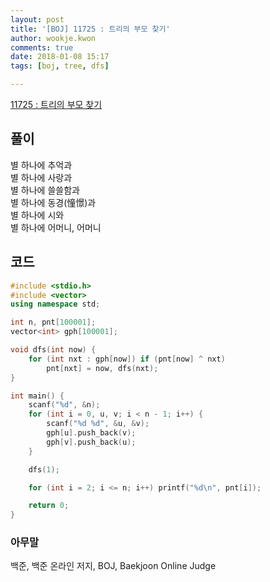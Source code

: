 ```yaml
---
layout: post
title: '[BOJ] 11725 : 트리의 부모 찾기'
author: wookje.kwon
comments: true
date: 2018-01-08 15:17
tags: [boj, tree, dfs]

---
```


[11725 : 트리의 부모 찾기](https://www.acmicpc.net/problem/11725)

## 풀이

별 하나에 추억과  
별 하나에 사랑과  
별 하나에 쓸쓸함과  
별 하나에 동경(憧憬)과  
별 하나에 시와  
별 하나에 어머니, 어머니  

## 코드

```cpp
#include <stdio.h>
#include <vector>
using namespace std;

int n, pnt[100001];
vector<int> gph[100001];

void dfs(int now) {
	for (int nxt : gph[now]) if (pnt[now] ^ nxt)
		pnt[nxt] = now, dfs(nxt);
}

int main() {
	scanf("%d", &n);
	for (int i = 0, u, v; i < n - 1; i++) {
		scanf("%d %d", &u, &v);
		gph[u].push_back(v);
		gph[v].push_back(u);
	}

	dfs(1);

	for (int i = 2; i <= n; i++) printf("%d\n", pnt[i]);

	return 0;
}
```

### 아무말  
백준, 백준 온라인 저지, BOJ, Baekjoon Online Judge
